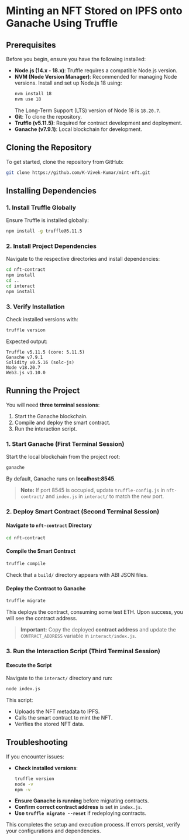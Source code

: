 # Minting an NFT Stored on IPFS onto Ganache Using Truffle

## Prerequisites

Before you begin, ensure you have the following installed:

- **Node.js (14.x - 18.x)**: Truffle requires a compatible Node.js version.
- **NVM (Node Version Manager)**: Recommended for managing Node versions. Install and set up Node.js 18 using:
  ```bash
  nvm install 18
  nvm use 18
  ```
  The Long-Term Support (LTS) version of Node 18 is `18.20.7`.
- **Git**: To clone the repository.
- **Truffle (v5.11.5)**: Required for contract development and deployment.
- **Ganache (v7.9.1)**: Local blockchain for development.

## Cloning the Repository

To get started, clone the repository from GitHub:

```bash
git clone https://github.com/K-Vivek-Kumar/mint-nft.git
```

## Installing Dependencies

### 1. Install Truffle Globally

Ensure Truffle is installed globally:

```bash
npm install -g truffle@5.11.5
```

### 2. Install Project Dependencies

Navigate to the respective directories and install dependencies:

```bash
cd nft-contract
npm install
cd ..
cd interact
npm install
```

### 3. Verify Installation

Check installed versions with:

```bash
truffle version
```

Expected output:

```
Truffle v5.11.5 (core: 5.11.5)
Ganache v7.9.1
Solidity v0.5.16 (solc-js)
Node v18.20.7
Web3.js v1.10.0
```

## Running the Project

You will need **three terminal sessions**:

1. Start the Ganache blockchain.
2. Compile and deploy the smart contract.
3. Run the interaction script.

### **1. Start Ganache** (First Terminal Session)

Start the local blockchain from the project root:

```bash
ganache
```

By default, Ganache runs on **localhost:8545**.

> **Note:** If port 8545 is occupied, update `truffle-config.js` in `nft-contract/` and `index.js` in `interact/` to match the new port.

### **2. Deploy Smart Contract** (Second Terminal Session)

#### Navigate to `nft-contract` Directory

```bash
cd nft-contract
```

#### Compile the Smart Contract

```bash
truffle compile
```

Check that a `build/` directory appears with ABI JSON files.

#### Deploy the Contract to Ganache

```bash
truffle migrate
```

This deploys the contract, consuming some test ETH. Upon success, you will see the contract address.

> **Important:** Copy the deployed **contract address** and update the `CONTRACT_ADDRESS` variable in `interact/index.js`.

### **3. Run the Interaction Script** (Third Terminal Session)

#### Execute the Script

Navigate to the `interact/` directory and run:

```bash
node index.js
```

This script:

- Uploads the NFT metadata to IPFS.
- Calls the smart contract to mint the NFT.
- Verifies the stored NFT data.

## Troubleshooting

If you encounter issues:

- **Check installed versions**:
  ```bash
  truffle version
  node -v
  npm -v
  ```
- **Ensure Ganache is running** before migrating contracts.
- **Confirm correct contract address** is set in `index.js`.
- **Use `truffle migrate --reset`** if redeploying contracts.

This completes the setup and execution process. If errors persist, verify your configurations and dependencies.

